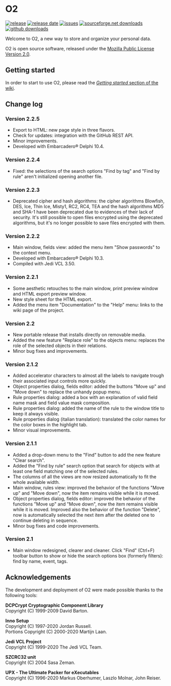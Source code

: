 # O2

[![release](https://img.shields.io/github/v/release/maurizuki/O2)](https://github.com/maurizuki/O2/releases/latest)
[![release date](https://img.shields.io/github/release-date/maurizuki/O2)](https://github.com/maurizuki/O2/releases/latest)
[![issues](https://img.shields.io/github/issues/maurizuki/O2)](https://github.com/maurizuki/O2/issues)
[![sourceforge.net downloads](https://img.shields.io/sourceforge/dt/o2project?logo=sourceforge)](https://github.com/maurizuki/O2/releases/latest)
[![github downloads](https://img.shields.io/github/downloads/maurizuki/O2/total?logo=github)](https://github.com/maurizuki/O2/releases/latest)

Welcome to O2, a new way to store and organize your personal data.

O2 is open source software, released under the [Mozilla Public License Version 2.0](http://mozilla.org/MPL/2.0/).

## Getting started

In order to start to use O2, please read the [*Getting started* section of the wiki](https://github.com/maurizuki/O2/wiki#getting-started).

## Change log

### Version 2.2.5
-	Export to HTML: new page style in three flavors.
- Check for updates: integration with the GitHub REST API.
- Minor improvements.
- Developed with Embarcadero® Delphi 10.4.

### Version 2.2.4
- Fixed: the selections of the search options "Find by tag" and "Find by rule" aren't initialized opening another file.

### Version 2.2.3
- Deprecated cipher and hash algorithms: the cipher algorithms Blowfish, DES, Ice, Thin Ice, Misty1, RC2, RC4, TEA and the hash algorithms MD5 and SHA-1 have been deprecated due to evidences of their lack of security. It's still possible to open files encrypted using the deprecated algorithms, but it's no longer possible to save files encrypted with them.

### Version 2.2.2
- Main window, fields view: added the menu item "Show passwords" to the context menu.
- Developed with Embarcadero® Delphi 10.3.
- Compiled with Jedi VCL 3.50.

### Version 2.2.1
- Some aesthetic retouches to the main window, print preview window and HTML export preview window.
- New style sheet for the HTML export.
- Added the menu item "Documentation" to the "Help" menu: links to the wiki page of the project.

### Version 2.2
- New portable release that installs directly on removable media.
- Added the new feature "Replace role" to the objects menu: replaces the role of the selected objects in their relations.
- Minor bug fixes and improvements.

### Version 2.1.2
- Added accelerator characters to almost all the labels to navigate trough their associated input controls more quickly.
- Object properties dialog, fields editor: added the buttons "Move up" and "Move down" to replace the unhandy popup menu.
- Rule properties dialog: added a box with an explanation of valid field name mask and field value mask composition.
- Rule properties dialog: added the name of the rule to the window title to keep it always visible.
- Rule properties dialog (italian translation): translated the color names for the color boxes in the highlight tab.
- Minor visual improvements.

### Version 2.1.1
- Added a drop-down menu to the "Find" button to add the new feature "Clear search".
- Added the "Find by rule" search option that search for objects with at least one field matching one of the selected rules.
- The columns of all the views are now resized automatically to fit the whole available width.
- Main window, rules view: improved the behavior of the functions "Move up" and "Move down", now the item remains visible while it is moved.
- Object properties dialog, fields editor: improved the behavior of the functions "Move up" and "Move down", now the item remains visible while it is moved. Improved also the behavior of the function "Delete", now is automatically selected the next item after the deleted one to continue deleting in sequence.
- Minor bug fixes and code improvements.

### Version 2.1
- Main window redesigned, clearer and cleaner. Click "Find" (Ctrl+F) toolbar button to show or hide the search options box (formerly filters): find by name, event, tags.

## Acknowledgements

The development and deployment of O2 were made possible thanks to the following tools:  

__DCPCrypt Cryptographic Component Library__  
Copyright (C) 1999-2009 David Barton.  

__Inno Setup__  
Copyright (C) 1997-2020 Jordan Russell.  
Portions Copyright (C) 2000-2020 Martijn Laan.  

__Jedi VCL Project__  
Copyright (C) 1999-2020 The Jedi VCL Team.  

__SZCRC32 unit__  
Copyright (C) 2004 Sasa Zeman.  

__UPX - The Ultimate Packer for eXecutables__  
Copyright (C) 1996-2020 Markus Oberhumer, Laszlo Molnar, John Reiser.
